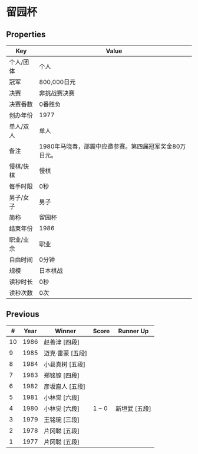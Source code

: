 # 留园杯

## Properties

| Key | Value |
| --- | ----- |
| 个人/团体 | 个人 |
| 冠军 | 800,000日元 |
| 决赛 | 非挑战赛决赛 |
| 决赛番数 | 0番胜负 |
| 创办年份 | 1977 |
| 单人/双人 | 单人 |
| 备注 | 1980年马晓春，邵震中应邀参赛。第四届冠军奖金80万日元。 |
| 慢棋/快棋 | 慢棋 |
| 每手时限 | 0秒 |
| 男子/女子 | 男子 |
| 简称 | 留园杯 |
| 结束年份 | 1986 |
| 职业/业余 | 职业 |
| 自由时间 | 0分钟 |
| 规模 | 日本棋战 |
| 读秒时长 | 0秒 |
| 读秒次数 | 0次 |

## Previous

| # | Year | Winner | Score | Runner Up |
| --- | --- | --- | --- | --- |
| 10 | 1986 | 赵善津 [四段] |  |  |
| 9 | 1985 | 迈克·雷蒙 [五段] |  |  |
| 8 | 1984 | 小县真树 [五段] |  |  |
| 7 | 1983 | 郑铭锽 [四段] |  |  |
| 6 | 1982 | 彦坂直人 [五段] |  |  |
| 5 | 1981 | 小林觉 [六段] |  |  |
| 4 | 1980 | 小林觉 [六段] | 1 ~ 0 | 新垣武 [五段] |
| 3 | 1979 | 王铭琬 [三段] |  |  |
| 2 | 1978 | 片冈聪 [五段] |  |  |
| 1 | 1977 | 片冈聪 [五段] |  |  |


